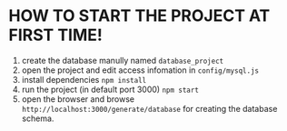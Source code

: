# HOW TO START THE PROJECT AT FIRST TIME!

1. create the database manully named ```database_project```
2. open the project and edit access infomation in ```config/mysql.js```
2. install dependencies ```npm install```
3. run the project (in default port 3000) ```npm start```
4. open the browser and browse ```http://localhost:3000/generate/database``` for creating the database schema.
